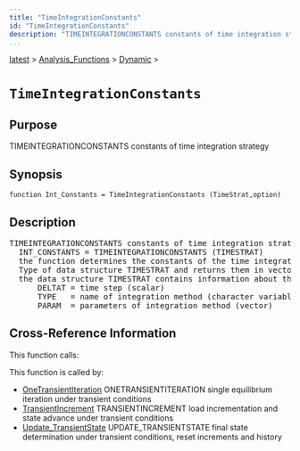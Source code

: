 ```yaml
---
title: "TimeIntegrationConstants"
id: "TimeIntegrationConstants"
description: "TIMEINTEGRATIONCONSTANTS constants of time integration strategy"
...
```


<!-- <a name="_top"></a> -->
<!-- <div><a href="../../../.autoindex.md">Home</a> &gt;  -->
 <a href="#">latest</a> &gt; <a href="#">Analysis_Functions</a> &gt; <a href=".autoindex.md">Dynamic</a> &gt; 
<!-- TimeIntegrationConstants.m</div> -->

<!--<table width="100%"><tr><td align="left"><a href="../../../.autoindex.md"><img alt="<" border="0" src="../../../left.png">&nbsp;Master index</a></td>
<td align="right"><a href=".autoindex.md">Index for latest\Analysis_Functions\Dynamic&nbsp;<img alt=">" border="0" src="../../../right.png"></a></td></tr></table>-->
# `TimeIntegrationConstants`



## <a name="_name"></a>Purpose


TIMEINTEGRATIONCONSTANTS constants of time integration strategy

<!-- <div class="box"><strong>TIMEINTEGRATIONCONSTANTS constants of time integration strategy</strong></div> -->

## <a name="_synopsis"></a>Synopsis

`function Int_Constants = TimeIntegrationConstants (TimeStrat,option)` 

## Description


<pre class="comment">TIMEINTEGRATIONCONSTANTS constants of time integration strategy
  INT_CONSTANTS = TIMEINTEGRATIONCONSTANTS (TIMESTRAT)
  the function determines the constants of the time integration strategy speficied in field
  Type of data structure TIMESTRAT and returns them in vector INT_CONSTRANTS
  the data structure TIMESTRAT contains information about the integration strategy in fiels
      DELTAT = time step (scalar)
      TYPE   = name of integration method (character variable)
      PARAM  = parameters of integration method (vector)</pre>
<!-- <div class="fragment"><pre class="comment">TIMEINTEGRATIONCONSTANTS constants of time integration strategy
  INT_CONSTANTS = TIMEINTEGRATIONCONSTANTS (TIMESTRAT)
  the function determines the constants of the time integration strategy speficied in field
  Type of data structure TIMESTRAT and returns them in vector INT_CONSTRANTS
  the data structure TIMESTRAT contains information about the integration strategy in fiels
      DELTAT = time step (scalar)
      TYPE   = name of integration method (character variable)
      PARAM  = parameters of integration method (vector)</pre></div> -->

<!-- crossreference -->
## <a name="_cross"></a>Cross-Reference Information

This function calls:
<ul style="list-style-image:url(../../../matlabicon.gif)">
</ul>

This function is called by:
<ul style="list-style-image:url(../../../matlabicon.gif)">
<li><a href="OneTransientIteration.md" class="code" title="function [State,SolStrat] = OneTransientIteration (Model,ElemData,Loading,State,SolStrat)">OneTransientIteration</a>	ONETRANSIENTITERATION single equilibrium iteration under transient conditions</li><li><a href="TransientIncrement.md" class="code" title="function [State,SolStrat] = TransientIncrement(Model,ElemData,Loading,State,SolStrat)">TransientIncrement</a>	TRANSIENTINCREMENT load incrementation and state advance under transient conditions</li><li><a href="Update_TransientState.md" class="code" title="function State = Update_TransientState (Model,ElemData,State,SolStrat)">Update_TransientState</a>	UPDATE_TRANSIENTSTATE final state determination under transient conditions, reset increments and history</li></ul>
<!-- crossreference -->




<!-- <hr><address>Generated on Mon 15-Feb-2021 18:38:47 by <strong><a href="http://www.artefact.tk/software/matlab/m2html/" title="Matlab Documentation in HTML">m2html</a></strong> &copy; 2005</address> -->